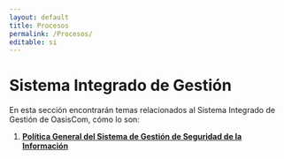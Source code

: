 ```yaml
---
layout: default
title: Procesos
permalink: /Procesos/
editable: si
---
```


# Sistema Integrado de Gestión

En esta sección encontrarán temas relacionados al Sistema Integrado de Gestión de OasisCom, cómo lo son:

1. [**Política General del Sistema de Gestión de Seguridad de la Información**](http://docs.oasiscom.com/Procesos/politicasgsi/)

